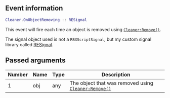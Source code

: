 ## Event information
```lua
Cleaner.OnObjectRemoving :: RESignal
```

This event will fire each time an object is removed using [``Cleaner:Remove()``](./func_Remove.md).

The signal object used is not a ``RBXScriptSignal``, but my custom signal library called [RESignal](../../../RESignal/About.md).

## Passed arguments
| Number | Name | Type | Description                                                                |
| ------ | ---- | ---- | -------------------------------------------------------------------------- |
| 1      | obj  | any  | The object that was removed using [``Cleaner:Remove()``](./func_Remove.md) |
